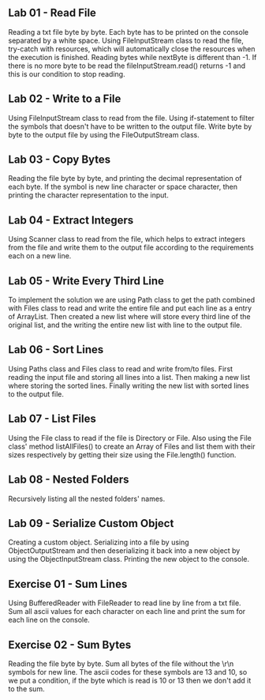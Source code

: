 Lab 01 - Read File
-

Reading a txt file byte by byte. Each byte has to be printed on the console separated by a white space. Using FileInputStream 
class to read the file, try-catch with resources, which will automatically close the resources when the execution is finished. 
Reading bytes while nextByte is different than -1. If there is no more byte to be read the fileInputStream.read() returns 
-1 and this is our condition to stop reading. 

Lab 02 - Write to a File
-

Using FileInputStream class to read from the file. Using if-statement to filter the symbols that doesn't have to be 
written to the output file. Write byte by byte to the output file by using the FileOutputStream class.

Lab 03 - Copy Bytes
-

Reading the file byte by byte, and printing the decimal representation of each byte. If the symbol is new line character 
or space character, then printing the character representation to the input.

Lab 04 - Extract Integers
-

Using Scanner class to read from the file, which helps to extract integers from the file and write them to the output file 
according to the requirements each on a new line.

Lab 05 - Write Every Third Line
-

To implement the solution we are using Path class to get the path combined with Files class to read and write the entire file 
and put each line as a entry of ArrayList<String>. Then created a new list where will store every third line of the 
original list, and the writing the entire new list with line to the output file.

Lab 06 - Sort Lines
-

Using Paths class and Files class to read and write from/to files. First reading the input file and storing all lines 
into a list. Then making a new list where storing the sorted lines. Finally writing the new list with sorted lines to 
the output file.

Lab 07 - List Files
-

Using the File class to read if the file is Directory or File. Also using the File class' method listAllFiles() to 
create an Array of Files and list them with their sizes respectively by getting their size using the File.length() 
function.

Lab 08 - Nested Folders
-

Recursively listing all the nested folders' names.

Lab 09 - Serialize Custom Object
-

Creating a custom object. Serializing into a file by using ObjectOutputStream and then deserializing it back into a new 
object by using the ObjectInputStream class. Printing the new object to the console.

Exercise 01 - Sum Lines
-

Using BufferedReader with FileReader to read line by line from a txt file. Sum all ascii values for each character on 
each line and print the sum for each line on the console. 

Exercise 02 - Sum Bytes
-

Reading the file byte by byte. Sum all bytes of the file without the \r\n symbols for new line. The ascii codes for 
these symbols are 13 and 10, so we put a condition, if the byte which is read is 10 or 13 then we don't add it to the sum.

